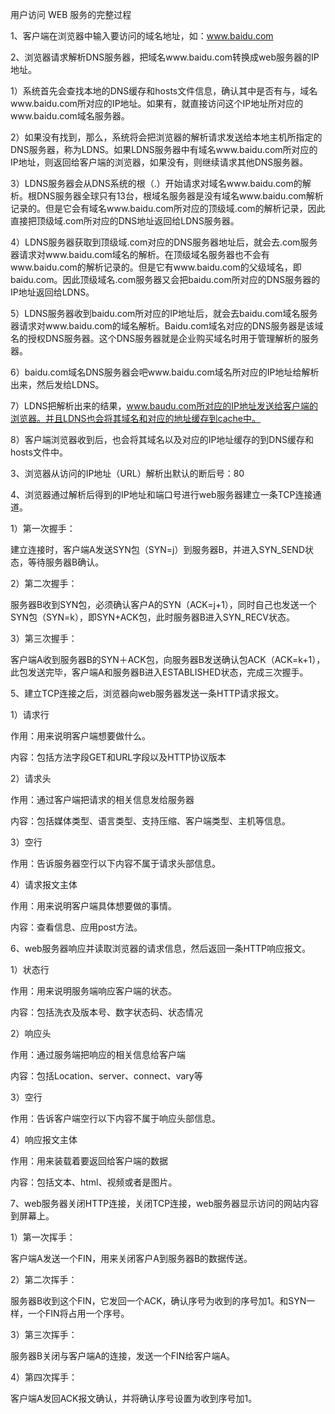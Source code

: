 用户访问 WEB 服务的完整过程


1、客户端在浏览器中输入要访问的域名地址，如：www.baidu.com


2、浏览器请求解析DNS服务器，把域名www.baidu.com转换成web服务器的IP地址。


1）系统首先会查找本地的DNS缓存和hosts文件信息，确认其中是否有与，域名www.baidu.com所对应的IP地址。如果有，就直接访问这个IP地址所对应的www.baidu.com域名服务器。


2）如果没有找到，那么，系统将会把浏览器的解析请求发送给本地主机所指定的DNS服务器，称为LDNS。如果LDNS服务器中有域名www.baidu.com所对应的IP地址，则返回给客户端的浏览器，如果没有，则继续请求其他DNS服务器。


3）LDNS服务器会从DNS系统的根（.）开始请求对域名www.baidu.com的解析。根DNS服务器全球只有13台，根域名服务器是没有域名www.baidu.com解析记录的。但是它会有域名www.baidu.com所对应的顶级域.com的解析记录，因此直接把顶级域.com所对应的DNS地址返回给LDNS服务器。


4）LDNS服务器获取到顶级域.com对应的DNS服务器地址后，就会去.com服务器请求对www.baidu.com域名的解析。在顶级域名服务器也不会有www.baidu.com的解析记录的。但是它有www.baidu.com的父级域名，即baidu.com。因此顶级域名.com服务器又会把baidu.com所对应的DNS服务器的IP地址返回给LDNS。


5）LDNS服务器收到baidu.com所对应的IP地址后，就会去baidu.com域名服务器请求对www.baidu.com的域名解析。Baidu.com域名对应的DNS服务器是该域名的授权DNS服务器。这个DNS服务器就是企业购买域名时用于管理解析的服务器。


6）baidu.com域名DNS服务器会吧www.baidu.com域名所对应的IP地址给解析出来，然后发给LDNS。


7）LDNS把解析出来的结果，www.baudu.com所对应的IP地址发送给客户端的浏览器。并且LDNS也会将其域名和对应的地址缓存到cache中。


8）客户端浏览器收到后，也会将其域名以及对应的IP地址缓存的到DNS缓存和hosts文件中。





3、浏览器从访问的IP地址（URL）解析出默认的断后号：80


4、浏览器通过解析后得到的IP地址和端口号进行web服务器建立一条TCP连接通道。


1）第一次握手：


建立连接时，客户端A发送SYN包（SYN=j）到服务器B，并进入SYN_SEND状态，等待服务器B确认。


2）第二次握手：


服务器B收到SYN包，必须确认客户A的SYN（ACK=j+1），同时自己也发送一个SYN包（SYN=k），即SYN+ACK包，此时服务器B进入SYN_RECV状态。


3）第三次握手：


客户端A收到服务器B的SYN＋ACK包，向服务器B发送确认包ACK（ACK=k+1），此包发送完毕，客户端A和服务器B进入ESTABLISHED状态，完成三次握手。





5、建立TCP连接之后，浏览器向web服务器发送一条HTTP请求报文。


1）请求行


作用：用来说明客户端想要做什么。


内容：包括方法字段GET和URL字段以及HTTP协议版本


2）请求头


作用：通过客户端把请求的相关信息发给服务器


内容：包括媒体类型、语言类型、支持压缩、客户端类型、主机等信息。


3）空行


作用：告诉服务器空行以下内容不属于请求头部信息。


4）请求报文主体


作用：用来说明客户端具体想要做的事情。


内容：查看信息、应用post方法。


6、web服务器响应并读取浏览器的请求信息，然后返回一条HTTP响应报文。


1）状态行


作用：用来说明服务端响应客户端的状态。


内容：包括洗衣及版本号、数字状态码、状态情况


2）响应头


作用：通过服务端把响应的相关信息给客户端


内容：包括Location、server、connect、vary等


3）空行


作用：告诉客户端空行以下内容不属于响应头部信息。


4）响应报文主体


作用：用来装载着要返回给客户端的数据


内容：包括文本、html、视频或者是图片。


7、web服务器关闭HTTP连接，关闭TCP连接，web服务器显示访问的网站内容到屏幕上。


1）第一次挥手：


客户端A发送一个FIN，用来关闭客户A到服务器B的数据传送。 


2）第二次挥手：


服务器B收到这个FIN，它发回一个ACK，确认序号为收到的序号加1。和SYN一样，一个FIN将占用一个序号。 


3）第三次挥手：


服务器B关闭与客户端A的连接，发送一个FIN给客户端A。 


4）第四次挥手：


客户端A发回ACK报文确认，并将确认序号设置为收到序号加1。